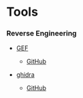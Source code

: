 # Tools
### Reverse Engineering
- [GEF](https://gef.readthedocs.io/en/master/)
    - [GitHub](https://github.com/hugsy/gef)

- [ghidra](https://ghidra-sre.org)
    - [GitHub](https://github.com/NationalSecurityAgency/ghidra)
